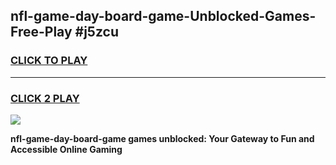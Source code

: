 
## nfl-game-day-board-game-Unblocked-Games-Free-Play #j5zcu
<h3>
<a href="https://us.freeplayer.one?title=nfl-game-day-board-game&ref=9M">CLICK TO PLAY</a></h3>
<hr>

<h3>
<a href="https://us.freeplayer.one?title=nfl-game-day-board-game&ref=9M">CLICK 2 PLAY</a>
  
</h3>

<a href="https://us.freeplayer.one?title=nfl-game-day-board-game&ref=9M"><img src="https://clearcache.store/games.png"></a>


**nfl-game-day-board-game games unblocked: Your Gateway to Fun and Accessible Online Gaming**
